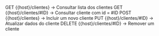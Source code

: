 GET     {{host}/clientes}     -> Consultar lista dos clientes
GET     {{host}/clientes/#ID} -> Consultar cliente com id = #ID 
POST    {{host}/clientes}     -> Incluir um novo cliente
PUT     {{host}/clientes/#ID} -> Atualizar dados do cliente
DELETE  {{host}/clientes/#ID} -> Remover um cliente  